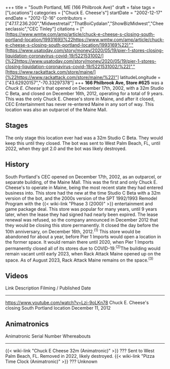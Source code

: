 +++
title = "South Portland, ME (166 Philbrook Ave)"
draft = false
tags = ["Locations"]
categories = ["Chuck E. Cheese's"]
startDate = "2002-12-17"
endDate = "2012-12-16"
contributors = ["47.17.236.200","Midwestretail","ThatBoiCydalan","ShowBizMidwest","Cheeseclassic","CEC Tinley"]
citations = ["[https://www.wmtw.com/amp/article/chuck-e-cheese-s-closing-south-portland-location/1993169](%22https://www.wmtw.com/amp/article/chuck-e-cheese-s-closing-south-portland-location/1993169%22)","[https://www.usatoday.com/story/money/2020/05/19/pier-1-stores-closing-liquidation-coronavirus-covid-19/5221531002/](%22https://www.usatoday.com/story/money/2020/05/19/pier-1-stores-closing-liquidation-coronavirus-covid-19/5221531002/%22)","[https://www.rackattack.com/store/maine/](%22https://www.rackattack.com/store/maine/%22)"]
latitudeLongitude = ["43.62920157","-70.33297378"]
+++
**166 Philbrook Ave, Store #625** was a *Chuck E. Cheese's* that opened on December 17th, 2002, with a 32m Studio C Beta, and closed on December 16th, 2012, operating for a total of 9 years.
This was the only Chuck E. Cheese's store in Maine, and after it closed, CEC Entertainment has never re-entered Maine in any sort of way. This location was also an outparcel of the Maine Mall.

## Stages

The only stage this location ever had was a 32m Studio C Beta. They would keep this until they closed. The bot was sent to West Palm Beach, FL, until 2022, when they got 2.0 and the bot was likely destroyed.

## History

South Portland's CEC opened on December 17th, 2002, as an outparcel, or separate building, of the Maine Mall. This was the first and only Chuck E. Cheese's to operate in Maine, being the most recent state they had entered business into. This store had the new at the time Studio C Beta with a 32m version of the bot, and the 2000s version of the SPT 1992/1993 Remodel Program with the {{< wiki-link "Phase 3 (2000)" >}} entertainment and game package deal. This store was popular for many years, until 9 years later, when the lease they had signed had nearly been expired. The lease renewal was refused, so the company announced in December 2012 that they would be closing this store permanently. It closed the day before the 10th anniversary, on December 16th, 2012.<sup>(1)</sup>
This store would be abandoned for about a year, before Pier 1 Imports would open a location in the former space. It would remain there until 2020, when Pier 1 Imports permanently closed all of its stores due to COVID-19.<sup>(2)</sup>The building would remain vacant until early 2023, when Rack Attack Maine opened up on the space. As of August 2023, Rack Attack Maine remains on the space.<sup>(3)</sup>

## Videos

  Link                                          Description                                          Filming / Published Date
  --------------------------------------------- ---------------------------------------------------- --------------------------
  https://www.youtube.com/watch?v=Lzi-9oLKn78   Chuck E. Cheese's closing South Portland location   December 11, 2012
                                                                                                     

## Animatronics

  Animatronic                                                Serial Number   Whereabouts
  ---------------------------------------------------------- --------------- -----------------------------------------------------------------
  {{< wiki-link "Chuck E Cheese 32m (Animatronic)" >}}   ???             Sent to West Palm Beach, FL. Removed in 2022, likely destroyed.
  {{< wiki-link "Pizza Time Clock (Animatronic)" >}}     ???             Unknown
